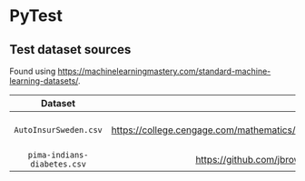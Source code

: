 # PyTest

## Test dataset sources

Found using https://machinelearningmastery.com/standard-machine-learning-datasets/.

|Dataset|Source|Note|
|:---:|:---:|:---:|
|`AutoInsurSweden.csv`|https://college.cengage.com/mathematics/brase/understandable_statistics/7e/students/datasets/slr/frames/slr06.html|Converted to `.csv` manually|
|`pima-indians-diabetes.csv`|https://github.com/jbrownlee/Datasets/blob/master/pima-indians-diabetes.csv||
